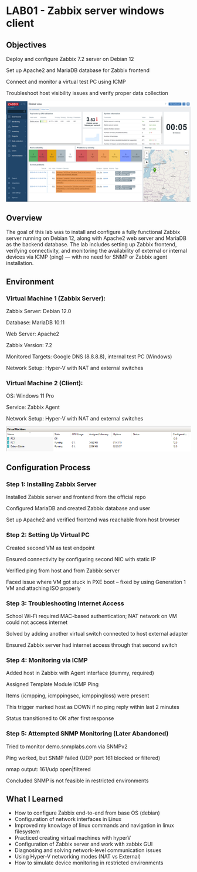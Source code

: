 # LAB01 - Zabbix server windows client 

## Objectives

Deploy and configure Zabbix 7.2 server on Debian 12

Set up Apache2 and MariaDB database for Zabbix frontend

Connect and monitor a virtual test PC using ICMP

Troubleshoot host visibility issues and verify proper data collection

![alt text](https://github.com/rivalgames22/infrastructure-labs-portfolio/blob/main/Windows%20Server%20Labs/LAB01-Zabbix%20Server/screenshots/l3.png)

## Overview

The goal of this lab was to install and configure a fully functional Zabbix server running on Debian 12, along with Apache2 web server and MariaDB as the backend database. The lab includes setting up Zabbix frontend, verifying connectivity, and monitoring the availability of external or internal devices via ICMP (ping) — with no need for SNMP or Zabbix agent installation.


## Environment

### Virtual Machine 1 (Zabbix Server):

Zabbix Server: Debian 12.0

Database: MariaDB 10.11

Web Server: Apache2

Zabbix Version: 7.2

Monitored Targets: Google DNS (8.8.8.8), internal test PC (Windows)

Network Setup: Hyper-V with NAT and external switches

### Virtual Machine 2 (Client):

OS: Windows 11 Pro

Service: Zabbix Agent

Network Setup: Hyper-V with NAT and external switches

![alt text](https://github.com/rivalgames22/infrastructure-labs-portfolio/blob/main/Windows%20Server%20Labs/LAB01-Zabbix%20Server/screenshots/hyperv.png)

## Configuration Process

### Step 1: Installing Zabbix Server

Installed Zabbix server and frontend from the official repo

Configured MariaDB and created Zabbix database and user

Set up Apache2 and verified frontend was reachable from host browser

### Step 2: Setting Up Virtual PC

Created second VM as test endpoint

Ensured connectivity by configuring second NIC with static IP

Verified ping from host and from Zabbix server

Faced issue where VM got stuck in PXE boot – fixed by using Generation 1 VM and attaching ISO properly

### Step 3: Troubleshooting Internet Access

School Wi-Fi required MAC-based authentication; NAT network on VM could not access internet

Solved by adding another virtual switch connected to host external adapter

Ensured Zabbix server had internet access through that second switch

### Step 4: Monitoring via ICMP

Added host in Zabbix with Agent interface (dummy, required)

Assigned Template Module ICMP Ping

Items (icmpping, icmppingsec, icmppingloss) were present

This trigger marked host as DOWN if no ping reply within last 2 minutes

Status transitioned to OK after first response

### Step 5: Attempted SNMP Monitoring (Later Abandoned)

Tried to monitor demo.snmplabs.com via SNMPv2

Ping worked, but SNMP failed (UDP port 161 blocked or filtered)

nmap output: 161/udp open|filtered

Concluded SNMP is not feasible in restricted environments

## What I Learned

- How to configure Zabbix end-to-end from base OS (debian)
- Configuration of network interfaces in Linux
- Improved my knowlage of linux commands and navigation in linux filesystem
- Practiced creating virtual machines with hyperV
- Configuration of Zabbix server and work with zabbix GUI
- Diagnosing and solving network-level communication issues
- Using Hyper-V networking modes (NAT vs External)
- How to simulate device monitoring in restricted environments
